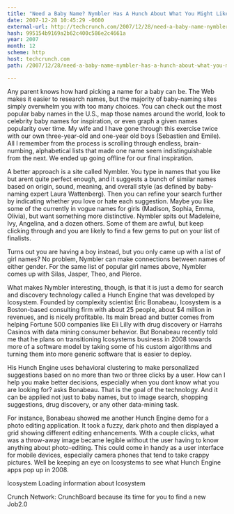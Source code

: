 ```yaml
---
title: "Need a Baby Name? Nymbler Has A Hunch About What You Might Like."
date: 2007-12-28 10:45:29 -0600
external-url: http://techcrunch.com/2007/12/28/need-a-baby-name-nymbler-has-a-hunch-about-what-you-might-like/
hash: 995154b9169a2b62c400c586e2c4661a
year: 2007
month: 12
scheme: http
host: techcrunch.com
path: /2007/12/28/need-a-baby-name-nymbler-has-a-hunch-about-what-you-might-like/

---
```


Any parent knows how hard picking a name for a baby can be.  The Web makes it easier to research names, but the majority of baby-naming sites simply overwhelm you with too many choices.  You can check out the most popular baby names in the U.S., map those names around the world, look to celebrity baby names for inspiration,  or even graph a given names popularity over time.  My wife and I have gone through this exercise twice with our own three-year-old and one-year old boys (Sebastien and Emile).  All I remember from the process is scrolling through endless, brain-numbing, alphabetical lists that made one name seem indistinguishable from the next.  We ended up going offline for our final inspiration.

A better approach is a site called Nymbler.  You type in names that you like but arent quite perfect enough, and it suggests a bunch of similar names based on origin, sound, meaning, and overall style (as defined by baby-naming expert Laura Wattenberg).  Then you can refine your search further by indicating whether you love or hate each suggestion.  Maybe you like some of the currently in vogue names for girls (Madison, Sophia, Emma, Olivia), but want something more distinctive.  Nymbler spits out Madeleine, Ivy, Angelina, and a dozen others.  Some of them are awful, but keep clicking through and you are likely to find a few gems to put on your list of finalists.



Turns out you are having a boy instead, but you only came up with a list of girl names?  No problem, Nymbler can make connections between names of either gender.  For the same list of popular girl names above, Nymbler comes up with Silas, Jasper, Theo, and Pierce.



What makes Nymbler interesting, though, is that it is just a demo for search and discovery technology called a Hunch Engine that was developed by Icosystem.  Founded by complexity scientist Eric Bonabeau, Icosystem is a Boston-based consulting firm with about 25 people, about $4 million in revenues, and is nicely profitable.  Its main bread and butter comes from helping Fortune 500 companies like Eli Lilly with drug discovery or Harrahs Casinos with data mining consumer behavior.  But Bonabeau recently told me that he plans on transitioning Icosystems business in 2008 towards more of a software model by taking some of his custom algorithms and turning them into more generic software that is easier to deploy.

His Hunch Engine uses behavioral clustering to make personalized suggestions based on no more than two or three clicks by a user.  How can I help you make better decisions, especially when you dont know what you are looking for? asks Bonabeau.  That is the goal of the technology. And it can be applied not just to baby names, but to image search, shopping suggestions, drug discovery, or any other data-mining task.

For instance, Bonabeau showed me another Hunch Engine demo for a photo editing application.  It took a fuzzy, dark photo and then displayed a grid showing different editing enhancements.  With a couple clicks, what was a throw-away image became legible without the user having to know anything about photo-editing.  This could come in handy as a user interface for mobile devices, especially camera phones that tend to take crappy pictures.  Well be keeping an eye on Icosystems to see what Hunch Engine apps pop up in 2008.




Icosystem 
Loading information about Icosystem




Crunch Network:  CrunchBoard because its time for you to find a new Job2.0
